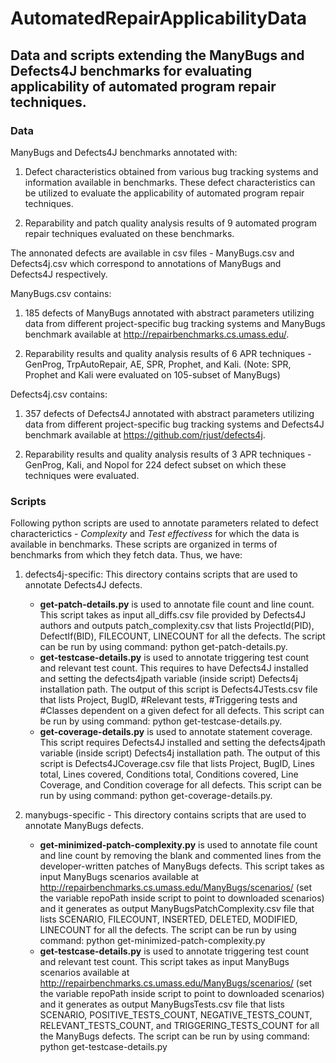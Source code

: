 # AutomatedRepairApplicabilityData
## Data and scripts extending the ManyBugs and Defects4J benchmarks for evaluating applicability of automated program repair techniques.

### Data

ManyBugs and Defects4J benchmarks annotated with:

1. Defect characteristics obtained from various bug tracking systems and information available in benchmarks.
These defect characteristics can be utilized to evaluate the applicability of automated program repair techniques.

2. Reparability and patch quality analysis results of 9 automated program repair techniques evaluated on these benchmarks.

The annonated defects are available in csv files - ManyBugs.csv and Defects4j.csv which correspond to annotations of
ManyBugs and Defects4J respectively.

ManyBugs.csv contains:

1. 185 defects of ManyBugs annotated with abstract parameters utilizing data from different project-specific
bug tracking systems and ManyBugs benchmark available at http://repairbenchmarks.cs.umass.edu/.

2. Reparability results and quality analysis results of 6 APR techniques - GenProg, TrpAutoRepair, AE,
SPR, Prophet, and Kali. (Note: SPR, Prophet and Kali were evaluated on 105-subset of ManyBugs)

Defects4j.csv contains:

1. 357 defects of Defects4J annotated with abstract parameters utilizing data from different project-specific
bug tracking systems and Defects4J benchmark available at https://github.com/rjust/defects4j.

2. Reparability results and quality analysis results of 3 APR techniques - GenProg, Kali, and Nopol for 224 defect
subset on which these techniques were evaluated.

### Scripts

Following python scripts are used to annotate parameters related to defect characterictics - *Complexity* and *Test effectivess*
for which the data is available in benchmarks. These scripts are organized in terms of benchmarks from which they fetch
data. Thus, we have:

1. defects4j-specific: This directory contains scripts that are used to annotate Defects4J defects.

   - **get-patch-details.py** is used to annotate file count and line count. This script takes as input all_diffs.csv
     file provided by Defects4J authors and outputs patch_complexity.csv that lists ProjectId(PID), DefectIf(BID), FILECOUNT,
     LINECOUNT for all the defects. The script can be run by using command: python get-patch-details.py.
   - **get-testcase-details.py** is used to annotate triggering test count and relevant test count. This requires to have
      Defects4J installed and setting the defects4jpath variable (inside script) Defects4j installation path. The output of
      this script is Defects4JTests.csv file that lists Project, BugID, #Relevant tests, #Triggering tests and #Classes
      dependent on a given defect for all defects. This script can be run by using command: python get-testcase-details.py.
   - **get-coverage-details.py** is used to annotate statement coverage. This script requires Defects4J installed and setting the
      defects4jpath variable (inside script) Defects4j installation path. The output of this script is  Defects4JCoverage.csv
      file that lists Project, BugID, Lines total, Lines covered, Conditions total, Conditions covered, Line Coverage, and
      Condition coverage for all defects. This script can be run by using command: python get-coverage-details.py.

2. manybugs-specific - This directory contains scripts that are used to annotate ManyBugs defects.

   - **get-minimized-patch-complexity.py** is used to annotate file count and line count by removing the blank and commented
     lines from the developer-written patches of ManyBugs defects. This script takes as input ManyBugs scenarios available
     at http://repairbenchmarks.cs.umass.edu/ManyBugs/scenarios/ (set the variable repoPath inside script to point to downloaded
     scenarios) and it generates as output ManyBugsPatchComplexity.csv file that lists SCENARIO, FILECOUNT, INSERTED, DELETED,
     MODIFIED, LINECOUNT for all the defects. The script can be run by using command: python get-minimized-patch-complexity.py
   - **get-testcase-details.py** is used to annotate triggering test count and relevant test count. This script takes as
     input ManyBugs scenarios available at http://repairbenchmarks.cs.umass.edu/ManyBugs/scenarios/ (set the variable repoPath
     inside script to point to downloaded scenarios) and it generates as output ManyBugsTests.csv file that lists SCENARIO,
     POSITIVE_TESTS_COUNT, NEGATIVE_TESTS_COUNT, RELEVANT_TESTS_COUNT, and TRIGGERING_TESTS_COUNT for all the ManyBugs defects.
     The script can be run by using command: python get-testcase-details.py


